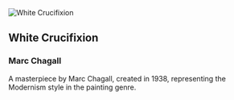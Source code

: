 
<div class="artwork-of-the-day">
  <div class="container">
    <div class="img-wrapper">
      <img
        src="https://www.artic.edu/iiif/2/cefba431-1241-6240-3a92-ffa787e5fa49/full/843,/0/default.jpg"
        alt="White Crucifixion" />
    </div>
    <div class="artwork-detail">
      <div class="artwork-origin"> 
        <h2 class="artwork-name">White Crucifixion</h2>
        <h3 class="artist">
          Marc Chagall
        </h3>
      </div>
      <p class="description">
        A masterpiece by Marc Chagall, created in 1938, representing the Modernism style in the painting genre.
      </p>
    </div>
  </div>
</div>

